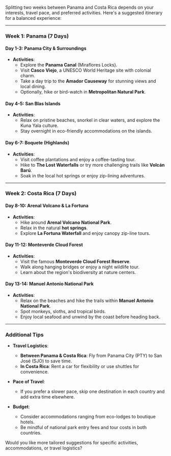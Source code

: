 Splitting two weeks between Panama and Costa Rica depends on your interests, travel pace, and preferred activities. Here's a suggested itinerary for a balanced experience:

---

### **Week 1: Panama (7 Days)**

#### **Day 1-3: Panama City & Surroundings**
- **Activities**: 
  - Explore the **Panama Canal** (Miraflores Locks).
  - Visit **Casco Viejo**, a UNESCO World Heritage site with colonial charm.
  - Take a day trip to the **Amador Causeway** for stunning views and local dining.
  - Optionally, hike or bird-watch in **Metropolitan Natural Park**.

#### **Day 4-5: San Blas Islands**
- **Activities**:
  - Relax on pristine beaches, snorkel in clear waters, and explore the Kuna Yala culture.
  - Stay overnight in eco-friendly accommodations on the islands.

#### **Day 6-7: Boquete (Highlands)**
- **Activities**:
  - Visit coffee plantations and enjoy a coffee-tasting tour.
  - Hike to **The Lost Waterfalls** or try more challenging trails like **Volcán Barú**.
  - Soak in the local hot springs or enjoy zip-lining adventures.

---

### **Week 2: Costa Rica (7 Days)**

#### **Day 8-10: Arenal Volcano & La Fortuna**
- **Activities**:
  - Hike around **Arenal Volcano National Park**.
  - Relax in the natural **hot springs**.
  - Explore **La Fortuna Waterfall** and enjoy canopy zip-line tours.

#### **Day 11-12: Monteverde Cloud Forest**
- **Activities**:
  - Visit the famous **Monteverde Cloud Forest Reserve**.
  - Walk along hanging bridges or enjoy a night wildlife tour.
  - Learn about the region's biodiversity at nature centers.

#### **Day 13-14: Manuel Antonio National Park**
- **Activities**:
  - Relax on the beaches and hike the trails within **Manuel Antonio National Park**.
  - Spot monkeys, sloths, and tropical birds.
  - Enjoy local seafood and unwind by the coast before heading back.

---

### **Additional Tips**
- **Travel Logistics**:
  - **Between Panama & Costa Rica**: Fly from Panama City (PTY) to San José (SJO) to save time.
  - **In Costa Rica**: Rent a car for flexibility or use shuttles for convenience.

- **Pace of Travel**:
  - If you prefer a slower pace, skip one destination in each country and add extra time elsewhere.

- **Budget**:
  - Consider accommodations ranging from eco-lodges to boutique hotels.
  - Be mindful of national park entry fees and tour costs in both countries.

Would you like more tailored suggestions for specific activities, accommodations, or travel logistics?
